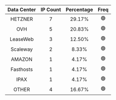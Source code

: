 | Data Center | IP Count | Percentage | Freq |
|:------------:|:--------:|:-----------:|:-----:|
| HETZNER | 7 | 29.17% | 🟢 |
| OVH | 5 | 20.83% | 🟢 |
| LeaseWeb | 3 | 12.50% | 🟢 |
| Scaleway | 2 | 8.33% | 🟢 |
| AMAZON | 1 | 4.17% | 🟢 |
| Fasthosts | 1 | 4.17% | 🟢 |
| IPAX | 1 | 4.17% | 🟢 |
| OTHER | 4 | 16.67% | 🟢 |